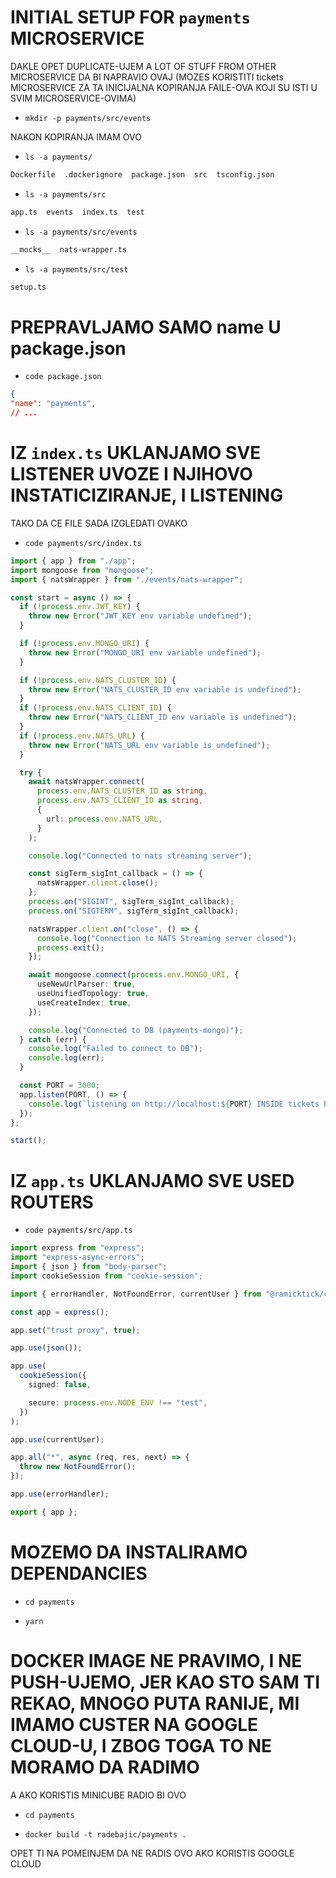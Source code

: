 # INITIAL SETUP FOR `payments` MICROSERVICE

DAKLE OPET DUPLICATE-UJEM A LOT OF STUFF FROM OTHER MICROSERVICE DA BI NAPRAVIO OVAJ (MOZES KORISTITI tickets MICROSERVICE ZA TA INICIJALNA KOPIRANJA FAILE-OVA KOJI SU ISTI U SVIM MICROSERVICE-OVIMA)

- `mkdir -p payments/src/events`

NAKON KOPIRANJA IMAM OVO

- `ls -a payments/`

```zsh
Dockerfile  .dockerignore  package.json  src  tsconfig.json
```

- `ls -a payments/src`

```zsh
app.ts  events  index.ts  test
```

- `ls -a payments/src/events`

```zsh
__mocks__  nats-wrapper.ts
```

- `ls -a payments/src/test`

```zsh
setup.ts
```

# PREPRAVLJAMO SAMO name U package.json

- `code package.json`

```json
{
"name": "payments",
// ...
``` 

# IZ `index.ts` UKLANJAMO SVE LISTENER UVOZE I NJIHOVO INSTATICIZIRANJE, I LISTENING

TAKO DA CE FILE SADA IZGLEDATI OVAKO

- `code payments/src/index.ts`

```ts
import { app } from "./app";
import mongoose from "mongoose";
import { natsWrapper } from "./events/nats-wrapper";

const start = async () => {
  if (!process.env.JWT_KEY) {
    throw new Error("JWT_KEY env variable undefined");
  }

  if (!process.env.MONGO_URI) {
    throw new Error("MONGO_URI env variable undefined");
  }

  if (!process.env.NATS_CLUSTER_ID) {
    throw new Error("NATS_CLUSTER_ID env variable is undefined");
  }
  if (!process.env.NATS_CLIENT_ID) {
    throw new Error("NATS_CLIENT_ID env variable is undefined");
  }
  if (!process.env.NATS_URL) {
    throw new Error("NATS_URL env variable is undefined");
  }

  try {
    await natsWrapper.connect(
      process.env.NATS_CLUSTER_ID as string,
      process.env.NATS_CLIENT_ID as string,
      {
        url: process.env.NATS_URL,
      }
    );

    console.log("Connected to nats streaming server");

    const sigTerm_sigInt_callback = () => {
      natsWrapper.client.close();
    };
    process.on("SIGINT", sigTerm_sigInt_callback);
    process.on("SIGTERM", sigTerm_sigInt_callback);

    natsWrapper.client.on("close", () => {
      console.log("Connection to NATS Streaming server closed");
      process.exit();
    });

    await mongoose.connect(process.env.MONGO_URI, {
      useNewUrlParser: true,
      useUnifiedTopology: true,
      useCreateIndex: true,
    });

    console.log("Connected to DB (payments-mongo)");
  } catch (err) {
    console.log("Failed to connect to DB");
    console.log(err);
  }

  const PORT = 3000;
  app.listen(PORT, () => {
    console.log(`listening on http://localhost:${PORT} INSIDE tickets POD`);
  });
};

start();
```

# IZ `app.ts` UKLANJAMO SVE USED ROUTERS

- `code payments/src/app.ts`

```ts
import express from "express";
import "express-async-errors";
import { json } from "body-parser";
import cookieSession from "cookie-session";

import { errorHandler, NotFoundError, currentUser } from "@ramicktick/common";

const app = express();

app.set("trust proxy", true);

app.use(json());

app.use(
  cookieSession({
    signed: false,

    secure: process.env.NODE_ENV !== "test",
  })
);

app.use(currentUser);

app.all("*", async (req, res, next) => {
  throw new NotFoundError();
});

app.use(errorHandler);

export { app };
```

# MOZEMO DA INSTALIRAMO DEPENDANCIES

- `cd payments`

- `yarn`

# DOCKER IMAGE NE PRAVIMO, I NE PUSH-UJEMO, JER KAO STO SAM TI REKAO, MNOGO PUTA RANIJE, MI IMAMO CUSTER NA GOOGLE CLOUD-U, I ZBOG TOGA TO NE MORAMO DA RADIMO

A AKO KORISTIS MINICUBE RADIO BI OVO

- `cd payments`

- `docker build -t radebajic/payments .`

OPET TI NA POMEINJEM DA NE RADIS OVO AKO KORISTIS GOOGLE CLOUD
